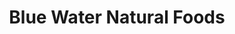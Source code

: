 ---
title: "Blue Water Natural Foods"
url: /alpine/blue-water-natural-foods/
shop: Gemüse & Obst
---